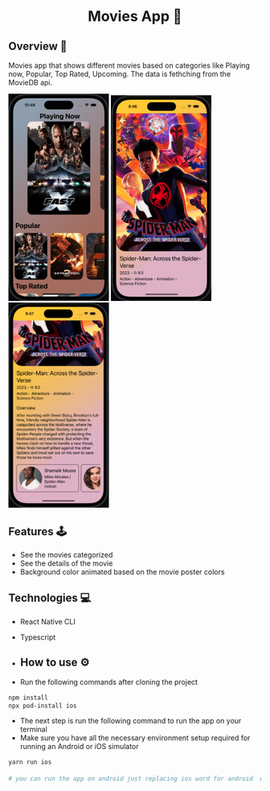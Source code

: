 <h1 align="center">Movies App 🍿</h1>
<h2>Overview 📘</h2>
<p>Movies app that shows different movies based on categories like Playing now, Popular, Top Rated, Upcoming. The data is fethching from the MovieDB api.</p

<p align="center">
  <img src='./assets/Sample.png' width="200"/>
  <img src='./assets/detail.png' width="200"/>
  <img src='./assets/info.png' width="200"/>
</p>

## Features 🕹️
- See the movies categorized
- See the details of the movie
- Background color animated based on the movie poster colors

## Technologies 💻
* React Native CLI
* Typescript

* ## How to use ⚙️
- Run the following commands after cloning the project
```
npm install
npx pod-install ios
```
- The next step is run the following command to run the app on your terminal
- Make sure you have all the necessary environment setup required for running an Android or iOS simulator
```bash
yarn run ios

# you can run the app on android just replacing ios word for android  word
```
